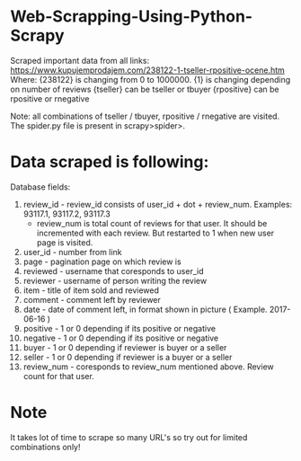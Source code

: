 # Web-Scrapping-Using-Python-Scrapy
Scraped important data from all links: https://www.kupujemprodajem.com/238122-1-tseller-rpositive-ocene.htm Where: 
{238122} is changing from 0 to 1000000.
{1} is changing depending on number of reviews
{tseller} can be tseller or tbuyer
{rpositive} can be rpositive or rnegative

Note: all combinations of tseller / tbuyer, rpositive / rnegative are visited.
The spider.py file is present in scrapy>spider>.

# Data scraped is following:

Database fields:
1.	review_id - review_id consists of user_id + dot + review_num. Examples: 93117.1, 93117.2, 93117.3
	- review_num is total count of reviews for that user. It should be incremented with each review. But restarted to 1 when new user page is visited.
2.	user_id - number from link
3.	page - pagination page on which review is
4.	reviewed - username that coresponds to user_id
5.	reviewer - username of person writing the review
6.	item  - title of item sold and reviewed
7.	comment - comment left by reviewer
8.	date - date of comment left, in format shown in picture ( Example. 2017-06-16 )
9.	positive - 1 or 0 depending if its positive or negative
10.	negative - 1 or 0 depending if its positive or negative
11.	buyer - 1 or 0 depending if reviewer is buyer or a seller
12.	seller - 1 or 0 depending if reviewer is a buyer or a seller
13.	review_num - coresponds to review_num mentioned above. Review count for that user.

# Note
It takes lot of time to scrape so many URL's so try out for limited combinations only!

